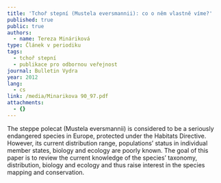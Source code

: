 ```yaml
---
title: 'Tchoř stepní (Mustela eversmannii): co o něm vlastně víme?'
published: true
public: true
authors:
  - name: Tereza Mináriková
type: Článek v periodiku
tags:
  - tchoř stepní
  - publikace pro odbornou veřejnost
journal: Bulletin Vydra
year: 2012
lang:
  - cs
link: /media/Minarikova 90_97.pdf
attachments:
  - {}
---
```

The steppe polecat (Mustela eversmannii) is considered to be a seriously endangered species in Europe, protected under the Habitats Directive. However, its current distribution range, populations’ status in individual member states, biology and ecology are poorly known. The goal of this paper is to review the current knowledge of the species’ taxonomy, distribution, biology and ecology and thus raise interest in the species mapping and conservation.
